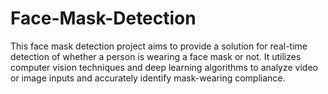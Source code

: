 # Face-Mask-Detection
This face mask detection project aims to provide a solution for real-time detection of whether a person is wearing a face mask or not. It utilizes computer vision techniques and deep learning algorithms to analyze video or image inputs and accurately identify mask-wearing compliance.
